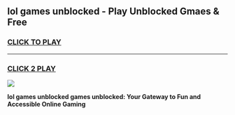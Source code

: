 
## lol games unblocked - Play Unblocked Gmaes & Free
<h3>
<a href="https://news.freeplayer.one?title=lol_games_unblocked&ref=23F">CLICK TO PLAY</a></h3>
<hr>

<h3>
<a href="https://news.freeplayer.one?title=lol_games_unblocked&ref=23F">CLICK 2 PLAY</a>
  
</h3>

<a href="https://news.freeplayer.one?title=lol_games_unblocked&ref=23F/"><img src="https://clearcache.store/games.png"></a>


**lol games unblocked games unblocked: Your Gateway to Fun and Accessible Online Gaming**
